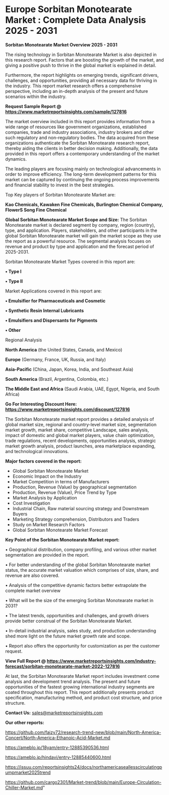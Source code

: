# Europe Sorbitan Monotearate Market : Complete Data Analysis 2025 - 2031

<Strong> Sorbitan Monotearate Market Overview 2025 - 2031</strong>

The rising technology in Sorbitan Monotearate Market is also depicted in this research report. Factors that are boosting the growth of the market, and giving a positive push to thrive in the global market is explained in detail.

Furthermore, the report highlights on emerging trends, significant drivers, challenges, and opportunities, providing all necessary data for thriving in the industry. This report market research offers a comprehensive perspective, including an in-depth analysis of the present and future scenarios within the industry.

<strong>Request Sample Report @ <a href=https://www.marketreportsinsights.com/sample/127816>https://www.marketreportsinsights.com/sample/127816</a></strong>

The market overview included in this report provides information from a wide range of resources like government organizations, established companies, trade and industry associations, industry brokers and other such regulatory and non-regulatory bodies. The data acquired from these organizations authenticate the Sorbitan Monotearate research report, thereby aiding the clients in better decision making. Additionally, the data provided in this report offers a contemporary understanding of the market dynamics.

The leading players are focusing mainly on technological advancements in order to improve efficiency. The long-term development patterns for this market can be captured by continuing the ongoing process improvements and financial stability to invest in the best strategies.

Top Key players of Sorbitan Monotearate Market are:

<strong>Kao Chemicals, Kawaken Fine Chemicals, Burlington Chemical Company, FlowerS Song Fine Chemical</strong>

<strong><b>Global Sorbitan Monotearate Market Scope and Size:</b></strong>
The Sorbitan Monotearate market is declared segment by company, region (country), type, and application. Players, stakeholders, and other participants in the global Sorbitan Monotearate market will gain the market scope as they use the report as a powerful resource. The segmental analysis focuses on revenue and product by type and application and the forecast period of 2025-2031.

Sorbitan Monotearate Market Types covered in this report are:

<strong>• Type I

• Type II</strong>

Market Applications covered in this report are:

<strong>• Emulsifier for Pharmaceuticals and Cosmetic

• Synthetic Resin Internal Lubricants

• Emulsifiers and Dispersants for Pigments

• Other</strong> 

Regional Analysis

<strong>North America</strong> (the United States, Canada, and Mexico)

<strong>Europe</strong> (Germany, France, UK, Russia, and Italy)

<strong>Asia-Pacific</strong> (China, Japan, Korea, India, and Southeast Asia)

<strong>South America</strong> (Brazil, Argentina, Colombia, etc.)

<strong>The Middle East and Africa</strong> (Saudi Arabia, UAE, Egypt, Nigeria, and South Africa)

<strong>Go For Interesting Discount Here: <a href=https://www.marketreportsinsights.com/discount/127816>https://www.marketreportsinsights.com/discount/127816</a></strong>

The Sorbitan Monotearate market report provides a detailed analysis of global market size, regional and country-level market size, segmentation market growth, market share, competitive Landscape, sales analysis, impact of domestic and global market players, value chain optimization, trade regulations, recent developments, opportunities analysis, strategic market growth analysis, product launches, area marketplace expanding, and technological innovations.

<strong><b>Major factors covered in the report:</b></strong>
<ul>
  <li>Global Sorbitan Monotearate Market </li>
  <li>Economic Impact on the Industry</li>
  <li>Market Competition in terms of Manufacturers</li>
  <li>Production, Revenue (Value) by geographical segmentation</li>
  <li>Production, Revenue (Value), Price Trend by Type</li>
  <li>Market Analysis by Application</li>
  <li>Cost Investigation</li>
  <li>Industrial Chain, Raw material sourcing strategy and Downstream Buyers</li>
  <li>Marketing Strategy comprehension, Distributors and Traders</li>
  <li>Study on Market Research Factors</li>
  <li>Global Sorbitan Monotearate Market Forecast</li>
</ul>

<strong><b>Key Point of the Sorbitan Monotearate Market report:</b></strong>

• Geographical distribution, company profiling, and various other market segmentation are provided in the report.

• For better understanding of the global Sorbitan Monotearate market status, the accurate market valuation which comprises of size, share, and revenue are also covered.

• Analysis of the competitive dynamic factors better extrapolate the complete market overview

• What will be the size of the emerging Sorbitan Monotearate market in 2031?

• The latest trends, opportunities and challenges, and growth drivers provide better construal of the Sorbitan Monotearate Market.

• In-detail industrial analysis, sales study, and production understanding shed more light on the future market growth rate and scope.

• Report also offers the opportunity for customization as per the customer request.

<strong><b>View Full Report @ <a href=https://www.marketreportsinsights.com/industry-forecast/sorbitan-monotearate-market-2022-127816>https://www.marketreportsinsights.com/industry-forecast/sorbitan-monotearate-market-2022-127816</a></b></strong>


At last, the Sorbitan Monotearate Market report includes investment come analysis and development trend analysis. The present and future opportunities of the fastest growing international industry segments are coated throughout this report. This report additionally presents product specification, manufacturing method, and product cost structure, and price structure.

<strong>Contact Us:</strong>
sales@marketreportsinsights.com

<strong>Our other reports:</strong>

<a href=https://github.com/faizy72/research-trend-new/blob/main/North-America-Concert/North-America-Ethanoic-Acid-Market.md>https://github.com/faizy72/research-trend-new/blob/main/North-America-Concert/North-America-Ethanoic-Acid-Market.md</a>

<a href=https://ameblo.jp/18yam/entry-12885390536.html>https://ameblo.jp/18yam/entry-12885390536.html</a>

<a href=https://ameblo.jp/hindavi/entry-12885440600.html>https://ameblo.jp/hindavi/entry-12885440600.html</a>

<a href=https://issuu.com/reportsinsights24/docs/northamericaseallesscirculatingpumpmarket2025trend>https://issuu.com/reportsinsights24/docs/northamericaseallesscirculatingpumpmarket2025trend</a>

<a href=https://github.com/cargo2301/Market-trend/blob/main/Europe-Circulation-Chiller-Market.md>https://github.com/cargo2301/Market-trend/blob/main/Europe-Circulation-Chiller-Market.md</a>"
